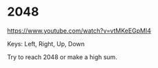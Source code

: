 # 2048

https://www.youtube.com/watch?v=vtMKeEGpMI4

Keys: Left, Right, Up, Down

Try to reach 2048 or make a high sum.